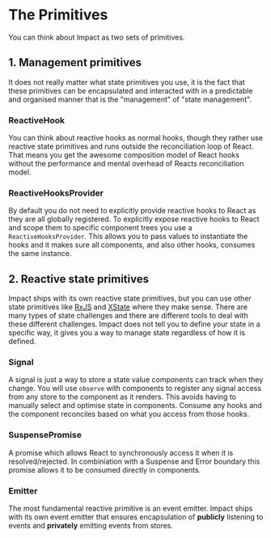 # The Primitives

You can think about Impact as two sets of primitives.

## 1. Management primitives

It does not really matter what state primitives you use, it is the fact that these primitives can be encapsulated and interacted with in a predictable and organised manner that is the "management" of "state management".

### ReactiveHook

You can think about reactive hooks as normal hooks, though they rather use reactive state primitives and runs outside the reconciliation loop of React. That means you get the awesome composition model of React hooks without the performance and mental overhead of Reacts reconciliation model.

### ReactiveHooksProvider

By default you do not need to explicitly provide reactive hooks to React as they are all globally registered. To explicitly expose reactive hooks to React and scope them to specific component trees you use a `ReactiveHooksProvider`. This allows you to pass values to instantiate the hooks and it makes sure all components, and also other hooks, consumes the same instance.

## 2. Reactive state primitives

Impact ships with its own reactive state primitives, but you can use other state primitives like [RxJS](https://rxjs.dev/guide/overview) and [XState](https://xstate.js.org/) where they make sense. There are many types of state challenges and there are different tools to deal with these different challenges. Impact does not tell you to define your state in a specific way, it gives you a way to manage state regardless of how it is defined.

### Signal

A signal is just a way to store a state value components can track when they change. You will use `observe` with components to register any signal access from any store to the component as it renders. This avoids having to manually select and optimise state in components. Consume any hooks and the component reconciles based on what you access from those hooks.

### SuspensePromise

A promise which allows React to synchronously access it when it is resolved/rejected. In combiniation with a Suspense and Error boundary this promise allows it to be consumed directly in components.

### Emitter

The most fundamental reactive primitive is an event emitter. Impact ships with its own event emitter that ensures encapsulation of **publicly** listening to events and **privately** emitting events from stores.